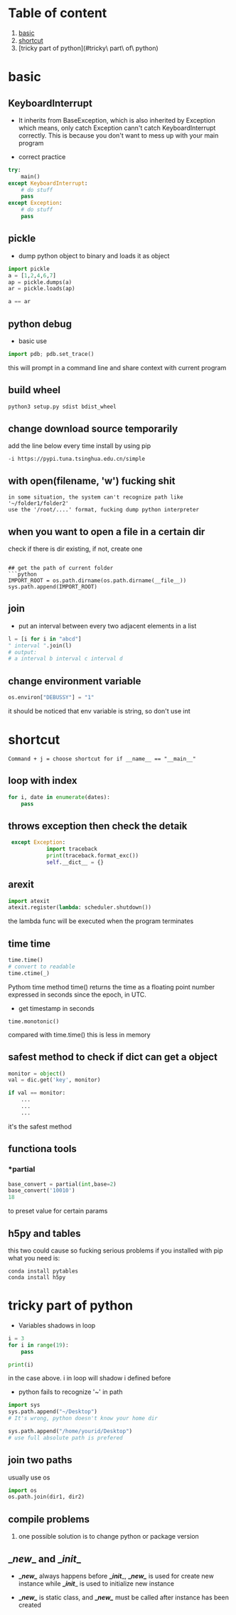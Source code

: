 # Table of content 
1. [basic](#basic)
2. [shortcut](#shortcut)
3. [tricky part of python](#tricky\ part\ of\ python)

# basic

## KeyboardInterrupt

- It inherits from BaseException, which is also inherited by Exception 
    which means, only catch Exception cann't catch KeyboardInterrupt correctly.
    This is because you don't want to mess up with your main program

- correct practice

```python
try:
    main()
except KeyboardInterrupt:
    # do stuff 
    pass
except Exception:
    # do stuff
    pass
```

## pickle 
- dump python object to binary and loads it as object 

```python
import pickle 
a = [1,2,4,6,7]
ap = pickle.dumps(a)
ar = pickle.loads(ap)

a == ar 
```



## python debug

- basic use 

```python
import pdb; pdb.set_trace()
```
this will prompt in a command line and share context with current program

## build wheel 
```bash
python3 setup.py sdist bdist_wheel
```
## change download source temporarily

add the line below every time install by using pip 

```
-i https://pypi.tuna.tsinghua.edu.cn/simple
```


## with open(filename, 'w') fucking shit 

``` 
in some situation, the system can't recognize path like '~/folder1/folder2'
use the '/root/....' format, fucking dump python interpreter 
```

## when you want to open a file in a certain dir

check if there is dir existing, if not, create one 
```pythonmethodName

## get the path of current folder 
```python
IMPORT_ROOT = os.path.dirname(os.path.dirname(__file__))
sys.path.append(IMPORT_ROOT)
```


## join

- put an interval between every two adjacent elements in a list

```python
l = [i for i in "abcd"]
" interval ".join(l)
# output:
# a interval b interval c interval d

```

## change environment variable 

```python
os.environ["DEBUSSY"] = "1"

```

it should be noticed that env variable is string, so don't use int 



# shortcut 
```
Command + j = choose shortcut for if __name__ == "__main__"
```


## loop with index 

```python
for i, date in enumerate(dates):
    pass
```


## throws exception then check the detaik 
```python
 except Exception:
            import traceback
            print(traceback.format_exc())
            self.__dict__ = {}
```


## arexit
```python
import atexit
atexit.register(lambda: scheduler.shutdown())
```
the lambda func will be executed when the program terminates 

## time time
```python
time.time()
# convert to readable
time.ctime(_)
```
Pythom time method time() returns the time as a floating point number expressed in seconds since the epoch, in UTC.

- get timestamp in seconds
```
time.monotonic()
```
compared with time.time() this is less in memory


## safest method to check if dict can get a object

```python
monitor = object()
val = dic.get('key', monitor)

if val == monitor:
    ...
    ...
    ...
```

it's the safest method


## functiona tools

### *partial
```python
base_convert = partial(int,base=2)
base_convert('10010')
18
```
to preset value for certain params



## h5py and tables

this two could cause so fucking serious problems if you installed with pip
what you need is:

```
conda install pytables
conda install h5py
```


# tricky part of python 

- Variables shadows in loop
```python
i = 3
for i in range(19):
    pass

print(i)

```

in the case above. i in loop will shadow i defined before

- python fails to recognize '~' in path 

```python
import sys  
sys.path.append("~/Desktop")
# It's wrong, python doesn't know your home dir

sys.path.append("/home/yourid/Desktop")
# use full absolute path is prefered

```


## join two paths

usually use os
```python
import os 
os.path.join(dir1, dir2)
```

## compile problems

1. one possible solution is to change python or package version 

##  \__new__ and \__init__

- __\__new\____ always happens before __\__init____, __\__new\____ is used for create new instance while __\__init____ is used to initialize new instance

- __\__new\____ is static class, and __\__new\____ must be called after instance has been created 
